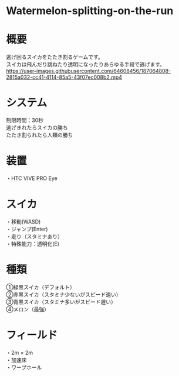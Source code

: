 # Watermelon-splitting-on-the-run

# 概要
逃げ回るスイカをたたき割るゲームです。<BR>スイカは飛んだり跳ねたり透明になったりあらゆる手段で逃げます。<BR>
https://user-images.githubusercontent.com/64608456/187064808-2815a032-cc41-4114-85a5-43f07ec008b2.mp4
  
# システム
  制限時間：30秒 <BR>
  逃げきれたらスイカの勝ち<BR>
  たたき割られたら人類の勝ち<BR>
  
# 装置
 ・HTC VIVE PRO Eye<BR>
  
# スイカ
・移動(WASD)<BR>
・ジャンプ(Enter)<BR>
・走り（スタミナあり）<BR>
・特殊能力：透明化(E)<BR>

# 種類
①緑黒スイカ（デフォルト）<BR>
②赤黒スイカ（スタミナ少ないがスピード速い）<BR>
③青黒スイカ（スタミナ多いがスピード遅い）<BR>
④メロン（最強）<BR>
  
# フィールド
・2m × 2m　<BR>
・加速床　<BR>
・ワープホール　<BR>
